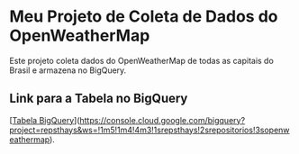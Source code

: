# Meu Projeto de Coleta de Dados do OpenWeatherMap

Este projeto coleta dados do OpenWeatherMap de todas as capitais do Brasil e armazena no BigQuery.

## Link para a Tabela no BigQuery
[[Tabela BigQuery](https://console.cloud.google.com/bigquery?project=seu_projeto_id&tabela=seu_dataset_id.seu_tabela_id)](https://console.cloud.google.com/bigquery?project=repsthays&ws=!1m5!1m4!4m3!1srepsthays!2srepositorios!3sopenweathermap).

